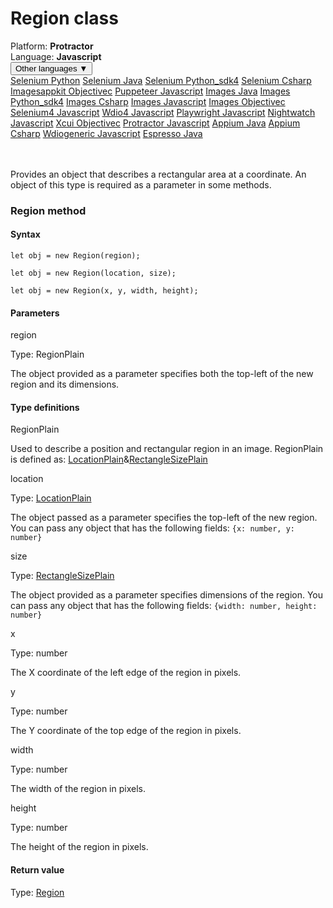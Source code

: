 # Region class
<div class='platform-bar-container-div'><div class='platform-bar-div'>Platform:  <b> Protractor</b>
</div><div class='platform-bar-div'>Language: <b>Javascript</b></div><div class='dropdown-button-container-div'><button class='sdk-language-dropdown-button'>Other languages ▼</button><div class='dropdown-content'>
<a href='../../selenium/python/region'>Selenium Python</a>
<a href='../../selenium/java/region'>Selenium Java</a>
<a href='../../selenium/python_sdk4/region'>Selenium Python_sdk4</a>
<a href='../../selenium/csharp/region'>Selenium Csharp</a>
<a href='../../imagesappkit/objectivec/region'>Imagesappkit Objectivec</a>
<a href='../../puppeteer/javascript/region'>Puppeteer Javascript</a>
<a href='../../images/java/region'>Images Java</a>
<a href='../../images/python_sdk4/region'>Images Python_sdk4</a>
<a href='../../images/csharp/region'>Images Csharp</a>
<a href='../../images/javascript/region'>Images Javascript</a>
<a href='../../images/objectivec/region'>Images Objectivec</a>
<a href='../../selenium4/javascript/region'>Selenium4 Javascript</a>
<a href='../../wdio4/javascript/region'>Wdio4 Javascript</a>
<a href='../../playwright/javascript/region'>Playwright Javascript</a>
<a href='../../nightwatch/javascript/region'>Nightwatch Javascript</a>
<a href='../../xcui/objectivec/region'>Xcui Objectivec</a>
<a href='../../protractor/javascript/region'>Protractor Javascript</a>
<a href='../../appium/java/region'>Appium Java</a>
<a href='../../appium/csharp/region'>Appium Csharp</a>
<a href='../../wdiogeneric/javascript/region'>Wdiogeneric Javascript</a>
<a href='../../espresso/java/region'>Espresso Java</a>
</div></div><br /><br /></div>




Provides an object that describes a rectangular area at a coordinate. An object of this type is required as a parameter in some methods.



### Region method
#### Syntax


    let obj = new Region(region);
    
    let obj = new Region(location, size);
    
    let obj = new Region(x, y, width, height);
    

#### Parameters

region

Type: RegionPlain

The object provided as a parameter specifies both the top-left of the new region and its dimensions.

#### Type definitions

RegionPlain

Used to describe a position and rectangular region in an image. RegionPlain is defined as: [LocationPlain](./locationplain)&[RectangleSizePlain](./rectanglesizeplain)

location

Type: [LocationPlain](./locationplain)

The object passed as a parameter specifies the top-left of the new region. You can pass any object that has the following fields: `{x: number, y: number}`

size

Type: [RectangleSizePlain](./rectanglesizeplain)

The object provided as a parameter specifies dimensions of the region. You can pass any object that has the following fields: `{width: number, height: number}`

x

Type: number

The X coordinate of the left edge of the region in pixels.

y

Type: number

The Y coordinate of the top edge of the region in pixels.

width

Type: number

The width of the region in pixels.

height

Type: number

The height of the region in pixels.

#### Return value

Type:  [Region](./region)
